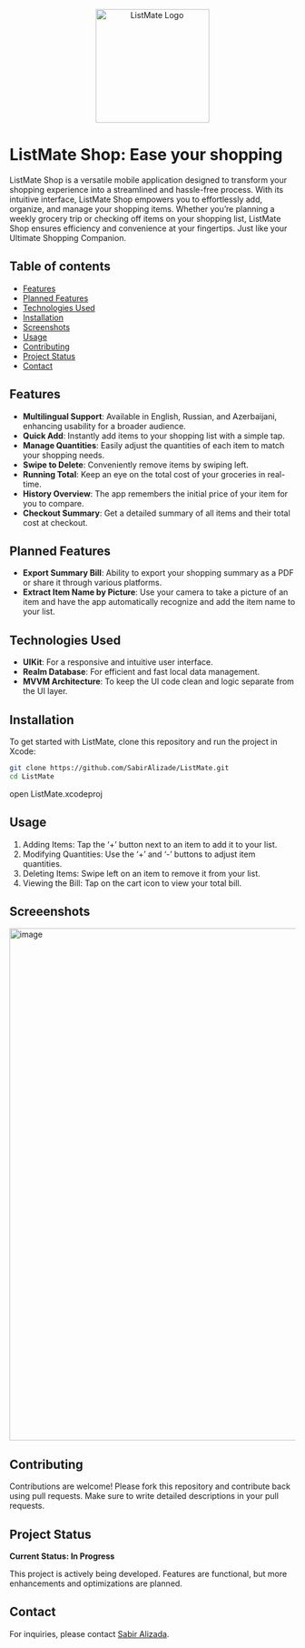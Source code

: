 
<p align="center">
  <img src="https://github.com/user-attachments/assets/7bb768a0-1a16-4a47-8467-c10e8e4b2d68" alt="ListMate Logo" width="200"/>
</p>

# ListMate Shop: Ease your shopping

ListMate Shop is a versatile mobile application designed to transform your shopping experience into a streamlined and hassle-free process. With its intuitive interface, ListMate Shop empowers you to effortlessly add, organize, and manage your shopping items. Whether you’re planning a weekly grocery trip or checking off items on your shopping list, ListMate Shop ensures efficiency and convenience at your fingertips. 
Just like your Ultimate Shopping Companion. 

## Table of contents
* [Features](#features)
* [Planned Features](#planned-features)
* [Technologies Used](#technologies-used)
* [Installation](#installation)
* [Screenshots](#screenshots)
* [Usage](#usage)
* [Contributing](#contributing)
* [Project Status](#project-status)
* [Contact](#contact)

## Features

- **Multilingual Support**: Available in English, Russian, and Azerbaijani, enhancing usability for a broader audience.
- **Quick Add**: Instantly add items to your shopping list with a simple tap.
- **Manage Quantities**: Easily adjust the quantities of each item to match your shopping needs.
- **Swipe to Delete**: Conveniently remove items by swiping left.
- **Running Total**: Keep an eye on the total cost of your groceries in real-time.
- **History Overview**: The app remembers the initial price of your item for you to compare.
- **Checkout Summary**: Get a detailed summary of all items and their total cost at checkout.

## Planned Features

- **Export Summary Bill**: Ability to export your shopping summary as a PDF or share it through various platforms.
- **Extract Item Name by Picture**: Use your camera to take a picture of an item and have the app automatically recognize and add the item name to your list.

## Technologies Used

- **UIKit**: For a responsive and intuitive user interface.
- **Realm Database**: For efficient and fast local data management.
- **MVVM Architecture**: To keep the UI code clean and logic separate from the UI layer.

## Installation

To get started with ListMate, clone this repository and run the project in Xcode:

```bash
git clone https://github.com/SabirAlizade/ListMate.git
cd ListMate
```
open ListMate.xcodeproj

## Usage

1.	Adding Items: Tap the ‘+’ button next to an item to add it to your list.
2.	Modifying Quantities: Use the ‘+’ and ‘-’ buttons to adjust item quantities.
3.	Deleting Items: Swipe left on an item to remove it from your list.
4.	Viewing the Bill: Tap on the cart icon to view your total bill.

## Screeenshots

<img width="901" alt="image" src="https://github.com/user-attachments/assets/05a2a425-d9b6-42c4-9c69-3551757ac275">

## Contributing

Contributions are welcome! Please fork this repository and contribute back using pull requests. Make sure to write detailed descriptions in your pull requests.

## Project Status

**Current Status: In Progress**

This project is actively being developed. Features are functional, but more enhancements and optimizations are planned.

## Contact

For inquiries, please contact [Sabir Alizada](mailto:sabir.al@icloud.com).

